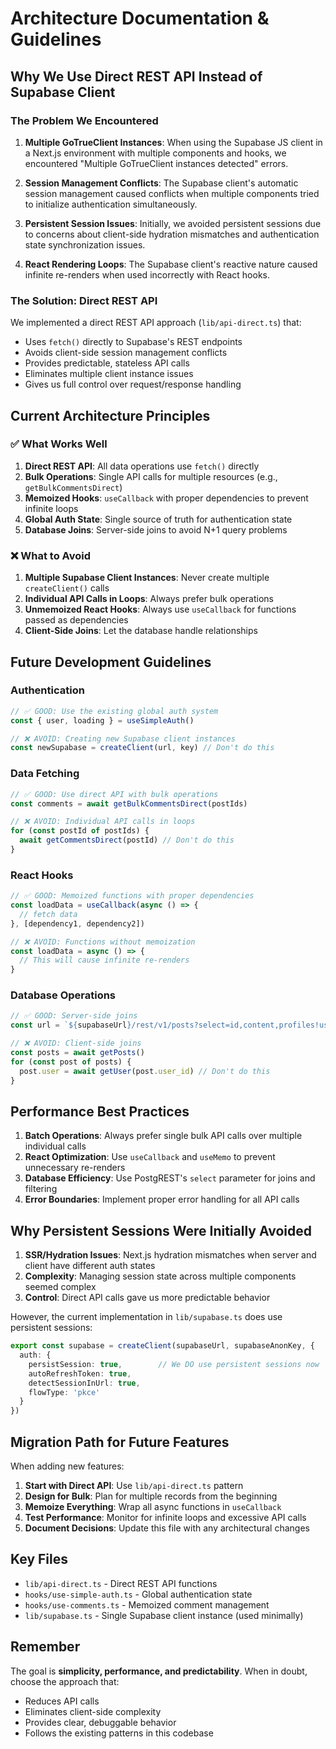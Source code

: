 # Architecture Documentation & Guidelines

## Why We Use Direct REST API Instead of Supabase Client

### The Problem We Encountered

1. **Multiple GoTrueClient Instances**: When using the Supabase JS client in a Next.js environment with multiple components and hooks, we encountered "Multiple GoTrueClient instances detected" errors.

2. **Session Management Conflicts**: The Supabase client's automatic session management caused conflicts when multiple components tried to initialize authentication simultaneously.

3. **Persistent Session Issues**: Initially, we avoided persistent sessions due to concerns about client-side hydration mismatches and authentication state synchronization issues.

4. **React Rendering Loops**: The Supabase client's reactive nature caused infinite re-renders when used incorrectly with React hooks.

### The Solution: Direct REST API

We implemented a direct REST API approach (`lib/api-direct.ts`) that:

- Uses `fetch()` directly to Supabase's REST endpoints
- Avoids client-side session management conflicts
- Provides predictable, stateless API calls
- Eliminates multiple client instance issues
- Gives us full control over request/response handling

## Current Architecture Principles

### ✅ What Works Well

1. **Direct REST API**: All data operations use `fetch()` directly
2. **Bulk Operations**: Single API calls for multiple resources (e.g., `getBulkCommentsDirect`)
3. **Memoized Hooks**: `useCallback` with proper dependencies to prevent infinite loops
4. **Global Auth State**: Single source of truth for authentication state
5. **Database Joins**: Server-side joins to avoid N+1 query problems

### ❌ What to Avoid

1. **Multiple Supabase Client Instances**: Never create multiple `createClient()` calls
2. **Individual API Calls in Loops**: Always prefer bulk operations
3. **Unmemoized React Hooks**: Always use `useCallback` for functions passed as dependencies
4. **Client-Side Joins**: Let the database handle relationships

## Future Development Guidelines

### Authentication

```typescript
// ✅ GOOD: Use the existing global auth system
const { user, loading } = useSimpleAuth()

// ❌ AVOID: Creating new Supabase client instances
const newSupabase = createClient(url, key) // Don't do this
```

### Data Fetching

```typescript
// ✅ GOOD: Use direct API with bulk operations
const comments = await getBulkCommentsDirect(postIds)

// ❌ AVOID: Individual API calls in loops
for (const postId of postIds) {
  await getCommentsDirect(postId) // Don't do this
}
```

### React Hooks

```typescript
// ✅ GOOD: Memoized functions with proper dependencies
const loadData = useCallback(async () => {
  // fetch data
}, [dependency1, dependency2])

// ❌ AVOID: Functions without memoization
const loadData = async () => {
  // This will cause infinite re-renders
}
```

### Database Operations

```typescript
// ✅ GOOD: Server-side joins
const url = `${supabaseUrl}/rest/v1/posts?select=id,content,profiles!user_id(username)`

// ❌ AVOID: Client-side joins
const posts = await getPosts()
for (const post of posts) {
  post.user = await getUser(post.user_id) // Don't do this
}
```

## Performance Best Practices

1. **Batch Operations**: Always prefer single bulk API calls over multiple individual calls
2. **React Optimization**: Use `useCallback` and `useMemo` to prevent unnecessary re-renders
3. **Database Efficiency**: Use PostgREST's `select` parameter for joins and filtering
4. **Error Boundaries**: Implement proper error handling for all API calls

## Why Persistent Sessions Were Initially Avoided

1. **SSR/Hydration Issues**: Next.js hydration mismatches when server and client have different auth states
2. **Complexity**: Managing session state across multiple components seemed complex
3. **Control**: Direct API calls gave us more predictable behavior

However, the current implementation in `lib/supabase.ts` does use persistent sessions:

```typescript
export const supabase = createClient(supabaseUrl, supabaseAnonKey, {
  auth: {
    persistSession: true,        // We DO use persistent sessions now
    autoRefreshToken: true,
    detectSessionInUrl: true,
    flowType: 'pkce'
  }
})
```

## Migration Path for Future Features

When adding new features:

1. **Start with Direct API**: Use `lib/api-direct.ts` pattern
2. **Design for Bulk**: Plan for multiple records from the beginning
3. **Memoize Everything**: Wrap all async functions in `useCallback`
4. **Test Performance**: Monitor for infinite loops and excessive API calls
5. **Document Decisions**: Update this file with any architectural changes

## Key Files

- `lib/api-direct.ts` - Direct REST API functions
- `hooks/use-simple-auth.ts` - Global authentication state
- `hooks/use-comments.ts` - Memoized comment management
- `lib/supabase.ts` - Single Supabase client instance (used minimally)

## Remember

The goal is **simplicity, performance, and predictability**. When in doubt, choose the approach that:
- Reduces API calls
- Eliminates client-side complexity
- Provides clear, debuggable behavior
- Follows the existing patterns in this codebase
